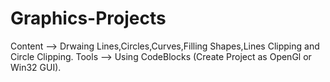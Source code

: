 # Graphics-Projects
Content --> Drwaing Lines,Circles,Curves,Filling Shapes,Lines Clipping and Circle Clipping.
Tools   --> Using CodeBlocks (Create Project as OpenGl or Win32 GUI).
